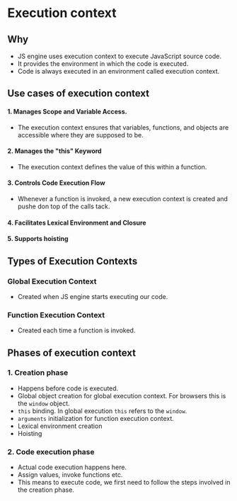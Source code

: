 # Execution context

## Why 

- JS engine uses execution context to execute JavaScript source code.
- It provides the environment in which the code is executed.
- Code is always executed in an environment called execution context.

## Use cases of execution context

####  1. Manages Scope and Variable Access.

- The execution context ensures that variables, functions, and objects are accessible where they are supposed to be.

#### 2. Manages the "this" Keyword

- The execution context defines the value of this within a function.

#### 3. Controls Code Execution Flow

- Whenever a function is invoked, a new execution context is created and pushe don top of the calls tack.

#### 4. Facilitates Lexical Environment and Closure

#### 5. Supports hoisting


## Types of Execution Contexts

### Global Execution Context

- Created when JS engine starts executing our code.

### Function Execution Context

- Created each time a function is invoked.


## Phases of execution context

### 1. Creation phase

- Happens before code is executed.
- Global object creation for global execution context. For browsers this is the `window` object.
- `this` binding. In global execution `this` refers to the `window`.
- `arguments` initialization for function execution context.
- Lexical environment creation
- Hoisting

### 2. Code execution phase

- Actual code execution happens here.
- Assign values, invoke functions etc.
- This means to execute code, we first need to follow the steps involved in the creation phase.
